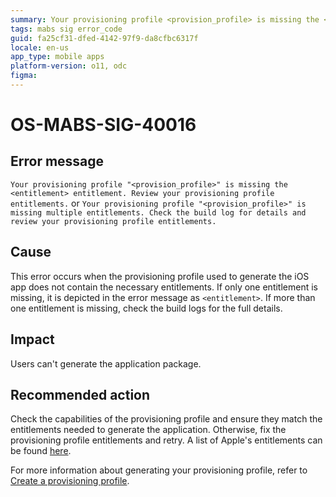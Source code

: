 ```yaml
---
summary: Your provisioning profile <provision_profile> is missing the <entitlement> entitlement.
tags: mabs sig error_code
guid: fa25cf31-dfed-4142-97f9-da8cfbc6317f
locale: en-us
app_type: mobile apps
platform-version: o11, odc
figma:
---
```


# OS-MABS-SIG-40016

## Error message

`Your provisioning profile "<provision_profile>" is missing the <entitlement> entitlement. Review your provisioning profile entitlements.`
or
`Your provisioning profile "<provision_profile>" is missing multiple entitlements. Check the build log for details and review your provisioning profile entitlements.`

## Cause

This error occurs when the provisioning profile used to generate the iOS app does not contain the necessary entitlements. If only one entitlement is missing, it is depicted in the error message as `<entitlement>`. If more than one entitlement is missing, check the build logs for the full details.

## Impact

Users can't generate the application package.

## Recommended action

Check the capabilities of the provisioning profile and ensure they match the entitlements needed to generate the application. Otherwise, fix the provisioning profile entitlements and retry. A list of Apple's entitlements can be found [here](https://developer.apple.com/documentation/bundleresources/entitlements).

For more information about generating your provisioning profile, refer to [Create a provisioning profile](https://success.outsystems.com/Documentation/11/Delivering_Mobile_Apps/Generate_and_Distribute_Your_Mobile_App/More_Information_on_Generating_and_Distributing_Mobile_Apps#create-a-provisioning-profile).
